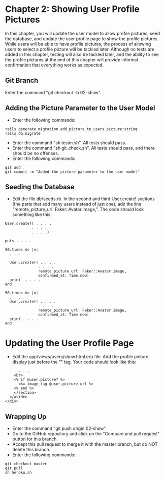 # Chapter 2: Showing User Profile Pictures
In this chapter, you will update the user model to allow profile pictures, seed the database, and update the user profile page to show the profile pictures.  While users will be able to have profile pictures, the process of allowing users to select a profile picture will be tackled later.  Although no tests are added in this chapter, testing will also be tackled later, and the ability to see the profile pictures at the end of this chapter will provide informal confirmation that everything works as expected.

## Git Branch
Enter the command "git checkout -b 02-show".

## Adding the Picture Parameter to the User Model
* Enter the following commands:
```
rails generate migration add_picture_to_users picture:string
rails db:migrate
```
* Enter the command "sh testm.sh".  All tests should pass.
* Enter the command "sh git_check.sh".  All tests should pass, and there should be no offenses.
* Enter the following commands:
```
git add .
git commit -m "Added the picture parameter to the user model"
```

## Seeding the Database
* Edit the file db/seeds.rb.  In the second and third User.create! sections (the parts that add many users instead of just one), add the line "remote_picture_url: Faker::Avatar.image,".  The code should look something like this:
```
User.create!( . . . .
            . . . .
            . . . .)

puts . . . .

50.times do |n|
  . . . .

  User.create!( . . . .
               . . . .
               remote_picture_url: Faker::Avatar.image,
               confirmed_at: Time.now)
  print  . . . .
end

50.times do |n|
  . . . .
  User.create!( . . . .
               . . . .
               remote_picture_url: Faker::Avatar.image,
               confirmed_at: Time.now)
  print . . . .
end
```

# Updating the User Profile Page
* Edit the app/views/users/show.html.erb file.  Add the profile picture display just before the "</section>" tag.  Your code should look like this:
```
    . . . .
    <br>
    <% if @user.picture? %>
      <%= image_tag @user.picture.url %>
    <% end %>
    </section>
  </aside>
</div>
```


## Wrapping Up
* Enter the command "git push origin 02-show".
* Go to the GitHub repository and click on the "Compare and pull request" button for this branch.
* Accept this pull request to merge it with the master branch, but do NOT delete this branch.
* Enter the following commands:
```
git checkout master
git pull
sh heroku.sh
```

